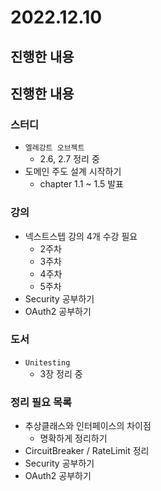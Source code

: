 # 2022.12.10

## 진행한 내용

## 진행한 내용

### 스터디

- `엘레강트 오브젝트`
	- 2.6, 2.7 정리 중
- 도메인 주도 설계 시작하기
	- chapter 1.1 ~ 1.5 발표

### 강의

- 넥스트스텝 강의 4개 수강 필요
	- 2주차
  - 3주차
  - 4주차
  - 5주차
- Security 공부하기
- OAuth2 공부하기

### 도서

- `Unitesting`
	- 3장 정리 중

### 정리 필요 목록

- 추상클래스와 인터페이스의 차이점
	- 명확하게 정리하기
- CircuitBreaker / RateLimit 정리
- Security 공부하기
- OAuth2 공부하기
